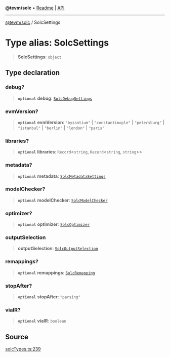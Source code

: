 **@tevm/solc** • [Readme](../README.md) \| [API](../globals.md)

***

[@tevm/solc](../README.md) / SolcSettings

# Type alias: SolcSettings

> **SolcSettings**: `object`

## Type declaration

### debug?

> **`optional`** **debug**: [`SolcDebugSettings`](SolcDebugSettings.md)

### evmVersion?

> **`optional`** **evmVersion**: `"byzantium"` \| `"constantinople"` \| `"petersburg"` \| `"istanbul"` \| `"berlin"` \| `"london"` \| `"paris"`

### libraries?

> **`optional`** **libraries**: `Record`\<`string`, `Record`\<`string`, `string`\>\>

### metadata?

> **`optional`** **metadata**: [`SolcMetadataSettings`](SolcMetadataSettings.md)

### modelChecker?

> **`optional`** **modelChecker**: [`SolcModelChecker`](SolcModelChecker.md)

### optimizer?

> **`optional`** **optimizer**: [`SolcOptimizer`](SolcOptimizer.md)

### outputSelection

> **outputSelection**: [`SolcOutputSelection`](SolcOutputSelection.md)

### remappings?

> **`optional`** **remappings**: [`SolcRemapping`](SolcRemapping.md)

### stopAfter?

> **`optional`** **stopAfter**: `"parsing"`

### viaIR?

> **`optional`** **viaIR**: `boolean`

## Source

[solcTypes.ts:239](https://github.com/evmts/tevm-monorepo/blob/main/bundler-packages/solc/src/solcTypes.ts#L239)
